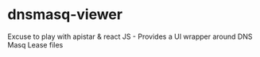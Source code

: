 # dnsmasq-viewer
Excuse to play with apistar &amp; react JS - Provides a UI wrapper around DNS Masq Lease files
